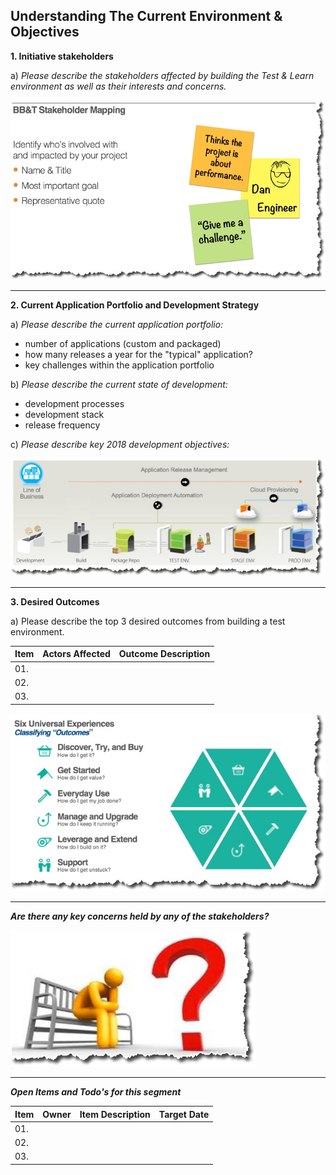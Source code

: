 
## Understanding The Current Environment & Objectives

**1. Initiative stakeholders**

a) _Please describe the stakeholders affected by building the Test & Learn environment as well as their interests and concerns._

![](images/stakeholder-map.jpg)

---

**2. Current Application Portfolio and Development Strategy**

a) _Please describe the current application portfolio:_
   - number of applications (custom and packaged)
   - how many releases a year for the "typical" application?
   - key challenges within the application portfolio

b) _Please describe the current state of development:_
   - development processes
   - development stack
   - release frequency

c) _Please describe key 2018 development objectives:_

![](images/devops-process.jpg)


---


**3. Desired Outcomes**

a) Please describe the top 3 desired outcomes from building a test environment.

Item  | Actors Affected  | Outcome Description
--|---|---|
01.  |   |   |
02.  |   |   |
03.  |   |   |


![](images/classify-outcomes.jpg)


---

**_Are there any key concerns held by any of the stakeholders?_**

![](images/concerns.jpg)

---

**_Open Items and Todo's for this segment_**

Item  | Owner  | Item Description | Target Date
--|---|---|---|
01.  |   |   |
02.  |   |   |
03.  |   |   |
